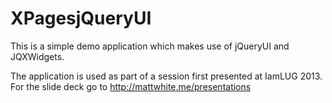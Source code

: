 XPagesjQueryUI
==============

This is a simple demo application which makes use of jQueryUI and JQXWidgets. 

The application is used as part of a session first presented at IamLUG 2013. For the slide deck go to http://mattwhite.me/presentations
